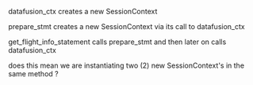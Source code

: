 
datafusion_ctx creates a new SessionContext

prepare_stmt creates a new SessionContext via its call to datafusion_ctx

get_flight_info_statement calls prepare_stmt and then later on calls datafusion_ctx

does this mean we are instantiating two (2) new SessionContext's in the same method ?
